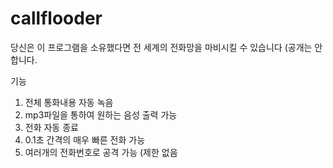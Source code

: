 # callflooder
당신은 이 프로그램을 소유했다면 전 세계의 전화망을 마비시킬 수 있습니다 (공개는 안합니다.

기능
1. 전체 통화내용 자동 녹음
2. mp3파일을 통하여 원하는 음성 출력 가능
3. 전화 자동 종료
4. 0.1초 간격의 매우 빠른 전화 가능
5. 여러개의 전화번호로 공격 가능 (제한 없음
   
